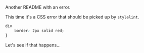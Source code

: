 Another README with an error.

This time it's a CSS error that should be picked up by `stylelint`.

```css
div 
    border: 2px solid red;
}
```

Let's see if that happens...
